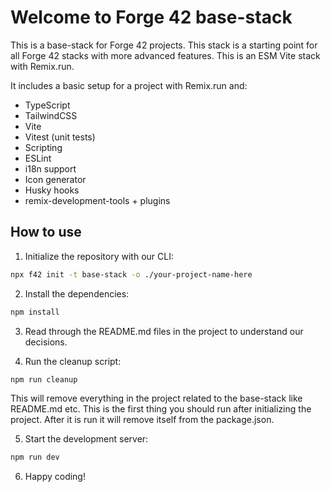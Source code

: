 # Welcome to Forge 42 base-stack

This is a base-stack for Forge 42 projects. This stack is a starting point for all Forge 42 stacks with more 
advanced features. This is an ESM Vite stack with Remix.run.

It includes a basic setup for a project with Remix.run and:
- TypeScript
- TailwindCSS
- Vite
- Vitest (unit tests)
- Scripting
- ESLint
- i18n support
- Icon generator
- Husky hooks
- remix-development-tools + plugins

## How to use

1. Initialize the repository with our CLI:
```bash
npx f42 init -t base-stack -o ./your-project-name-here
```
2. Install the dependencies:
```bash
npm install
```
3. Read through the README.md files in the project to understand our decisions.

4. Run the cleanup script:
```bash
npm run cleanup
```

This will remove everything in the project related to the base-stack like README.md etc. 
This is the first thing you should run after initializing the project.
After it is run it will remove itself from the package.json.

5. Start the development server:
```bash
npm run dev
```
6. Happy coding!

